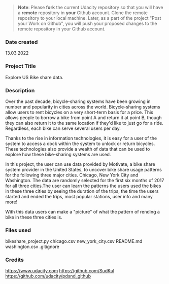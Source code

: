 >**Note**: Please **fork** the current Udacity repository so that you will have a **remote** repository in **your** Github account. Clone the remote repository to your local machine. Later, as a part of the project "Post your Work on Github", you will push your proposed changes to the remote repository in your Github account.

### Date created
13.03.2022

### Project Title
Explore US Bike share data.

### Description
Over the past decade, bicycle-sharing systems have been growing in number and
popularity in cities across the world. Bicycle-sharing systems allow users to
rent bicycles on a very short-term basis for a price. This allows people to
borrow a bike from point A and return it at point B, though they can also return
it to the same location if they'd like to just go for a ride. Regardless, each
bike can serve several users per day.

Thanks to the rise in information technologies, it is easy for a user of the
system to access a dock within the system to unlock or return bicycles. These
technologies also provide a wealth of data that can be used to explore how these
bike-sharing systems are used.

In this project, the user can use data provided by Motivate, a bike share system
provider in the United States, to uncover bike share usage patterns for the
following three major cities. Chicago, New York City and Washington. The data are
randomly selected for the first six months of 2017 for all three cities.The user
can learn the patterns the users used the bikes in these three cities by seeing
the duration of the trips, the time the users started and ended the trips, most
popular stations, user info and many more!

With this data users can make a "picture" of what the pattern of rending a bike
in these three cities is.

### Files used
bikeshare_project.py
chicago.csv
new_york_city.csv
README.md
washington.csv
.gitignore

### Credits
https://www.udacity.com
https://github.com/SudKul
https://github.com/udacity/pdsnd_github
